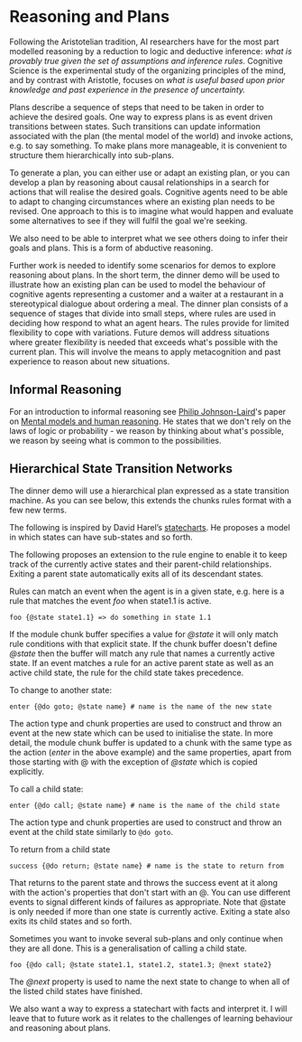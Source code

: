 # Reasoning and Plans

Following the Aristotelian tradition, AI researchers have for the most part modelled reasoning by a reduction to logic and deductive inference: *what is provably true given the set of assumptions and inference rules.* Cognitive Science is the experimental study of the organizing principles of the mind, and by contrast with Aristotle, focuses on *what is useful based upon prior knowledge and past experience in the presence of uncertainty.*

Plans describe a sequence of steps that need to be taken in order to achieve the desired goals. One way to express plans is as event driven transitions between states. Such transitions can update information associated with the plan (the mental model of the world) and invoke actions, e.g. to say something. To make plans more manageable, it is convenient to structure them hierarchically into sub-plans.

To generate a plan, you can either use or adapt an existing plan, or you can develop a plan by reasoning about causal relationships in a search for actions that will realise the desired goals. Cognitive agents need to be able to adapt to changing circumstances where an existing plan needs to be revised. One approach to this is to imagine what would happen and evaluate some alternatives to see if they will fulfil the goal we're seeking.

We also need to be able to interpret what we see others doing to infer their goals and plans. This is a form of abductive reasoning.

Further work is needed to identify some scenarios for demos to explore reasoning about plans. In the short term, the dinner demo will be used to illustrate how an existing plan can be used to model the behaviour of cognitive agents representing a customer and a waiter at a restaurant in a stereotypical dialogue about ordering a meal. The dinner plan consists of a sequence of stages that divide into small steps, where rules are used in deciding how respond to what an agent hears. The rules provide for limited flexibility to cope with variations. Future demos will address situations where greater flexibility is needed that exceeds what's possible with the current plan. This will involve the means to apply metacognition and past experience to reason about new situations.

## Informal Reasoning

For an introduction to informal reasoning see [Philip Johnson-Laird](https://www.pnas.org/content/108/50/19862)'s paper on [Mental models and human reasoning](https://www.pnas.org/content/107/43/18243).  He states that we don't rely on the laws of logic or probability - we reason by thinking about what's possible, we reason by seeing what is common to the possibilities.

## Hierarchical State Transition Networks

The dinner demo will use a hierarchical plan expressed as a state transition machine. As you can see below, this extends the chunks rules format with a few new terms.

The following is inspired by David Harel’s [statecharts](https://statecharts.github.io/what-is-a-statechart.html). He proposes a model in which states can have sub-states and so forth. 

The following proposes an extension to the rule engine to enable it to keep track of the currently active states and their parent-child relationships. Exiting a parent state automatically exits all of its descendant states.

Rules can match an event when the agent is in a given state, e.g. here is a rule that matches the event *foo* when state1.1 is active.

```
foo {@state state1.1} => do something in state 1.1
```
If the module chunk buffer specifies a value for *@state* it will only match rule conditions with that explicit state. If the chunk buffer doesn't define *@state* then the buffer will match any rule that names a currently active state. If an event matches a rule for an active parent state as well as an active child state, the rule for the child state takes precedence.

To change to another state:
```
enter {@do goto; @state name} # name is the name of the new state
```

The action type and chunk properties  are used to construct and throw an event at the new state which can be used to initialise the state. In more detail, the module chunk buffer is updated to a chunk with the same type as the action (*enter* in the above example) and the same properties, apart from those starting with @ with the exception of *@state* which is copied explicitly.

To call a child state:

```
enter {@do call; @state name} # name is the name of the child state
```

The action type and chunk properties are used to construct and throw an event at the child state similarly to `@do goto`.

To return from a child state
```
success {@do return; @state name} # name is the state to return from
```
That returns to the parent state and throws the success event at it along with the action's properties that don't start with an @. You can use different events to signal different kinds of failures as appropriate. Note that @state is only needed if more than one state is currently active. Exiting a state also exits its child states and so forth.

Sometimes you want to invoke several sub-plans and only continue when they are all done. This is a generalisation of calling a child state.
```
foo {@do call; @state state1.1, state1.2, state1.3; @next state2}
```
The *@next* property is used to name the next state to change to when all of the listed child states have finished.


We also want a way to express a statechart with facts and interpret it. I will leave that to future work as it relates to the challenges of learning behaviour and reasoning about plans.
